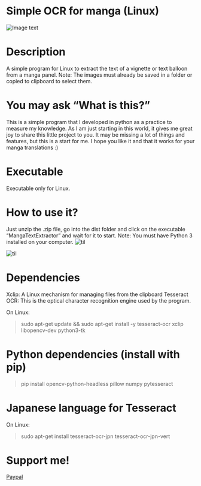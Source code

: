 # Simple OCR for manga (Linux)
![Image text](https://github.com/Yisusdev2005/Simple-OCR-for-Manga/blob/main/captura.png)

# Description
A simple program for Linux to extract the text of a vignette or text balloon from a manga panel.
Note: The images must already be saved in a folder or copied to clipboard to select them.

# You may ask “What is this?”
This is a simple program that I developed in python as a practice to measure my knowledge.
As I am just starting in this world, it gives me great joy to share this little project to you.
It may be missing a lot of things and features, but this is a start for me.
I hope you like it and that it works for your manga translations :)

# Executable
Executable only for Linux.

# How to use it?
Just unzip the .zip file, go into the dist folder and click on the executable “MangaTextExtractor” and wait for it to start.
Note: You must have Python 3 installed on your computer.
![til](https://github.com/Yisusdev2005/Simple-OCR-for-Manga/blob/main/Demostration.gif)  

![til](https://github.com/Yisusdev2005/Simple-OCR-for-Manga/blob/main/Demostration_2.gif)

# Dependencies
Xclip: A Linux mechanism for managing files from the clipboard
Tesseract OCR: This is the optical character recognition engine used by the program.

On Linux: 
> sudo apt-get update && sudo apt-get install -y tesseract-ocr xclip libopencv-dev python3-tk

# Python dependencies (install with pip)
> pip install opencv-python-headless pillow numpy pytesseract

# Japanese language for Tesseract
On Linux: 
> sudo apt-get install tesseract-ocr-jpn tesseract-ocr-jpn-vert 

# Support me!
[Paypal](https://paypal.me/YisusM146?country.x=EC&locale.x=es_XC)
